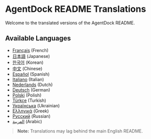 # AgentDock README Translations

Welcome to the translated versions of the AgentDock README.

## Available Languages

*   [Français](./french/README.md) (French)
*   [日本語](./japanese/README.md) (Japanese)
*   [한국어](./korean/README.md) (Korean)
*   [中文](./chinese/README.md) (Chinese)
*   [Español](./spanish/README.md) (Spanish)
*   [Italiano](./italian/README.md) (Italian)
*   [Nederlands](./dutch/README.md) (Dutch)
*   [Deutsch](./deutsch/README.md) (German)
*   [Polski](./polish/README.md) (Polish)
*   [Türkçe](./turkish/README.md) (Turkish)
*   [Українська](./ukrainian/README.md) (Ukrainian)
*   [Ελληνικά](./greek/README.md) (Greek)
*   [Русский](./russian/README.md) (Russian)
*   [العربية](./arabic/README.md) (Arabic)

> **Note:** Translations may lag behind the main English README.
